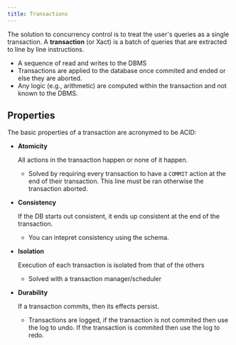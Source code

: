 ```yaml
---
title: Transactions
---
```


The solution to concurrency control is to treat the user's queries as a single transaction. A  **transaction** (or Xact) is a batch of queries that are extracted to line by line instructions.

* A sequence of read and writes to the DBMS
* Transactions are applied to the database once commited and ended or else they are aborted.
* Any logic (e.g., arithmetic) are computed within the transaction and not known to the DBMS.

## Properties
The basic properties of a transaction are acronymed to be ACID:

* **Atomicity**

    All actions in the transaction happen or none of it happen.

    * Solved by requiring every transaction to have a `COMMIT` action at the end of their transaction. This line must be ran otherwise the transaction aborted.

* **Consistency**

    If the DB starts out consistent, it ends up consistent at the end of the transaction.

    * You can intepret consistency using the schema.

* **Isolation**

    Execution of each transaction is isolated from that of the others

    * Solved with a transaction manager/scheduler

* **Durability**

    If a transaction commits, then its effects persist.

    * Transactions are logged, if the transaction is not commited then use the log to undo. If the transaction is commited then use the log to redo.